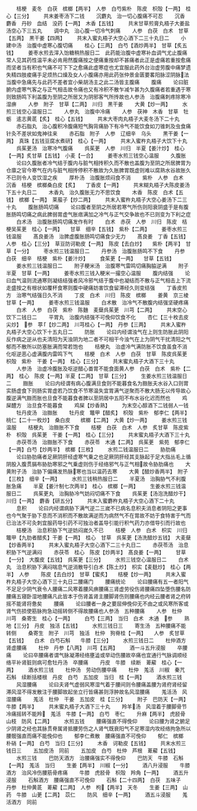 <!-- { "loadSidebar": true } -->
　　桔梗　麦冬　白茯　槟榔【两半】　人参　白芍紫朴　陈皮　枳殻【一两】　桂心【三分】
　　共末姜枣汤下二钱
　　沉麝丸　治一切心腹痛不可忍
　　沉香　麝香　丹砂　血结　没药【一两】　木香【五钱】
　　共末甘草煎膏丸梧子大姜盐汤空心下三五丸
　　调中丸　治心腹一切冷气刺痛
　　人参　白茯　白术　甘草【五两】　黒干姜【四两】
　　共末入蜜丸梧子大空心酒下二三十丸日二
　　小建中汤　治腹中虚寒心腹切痛
　　桂心【三两】　白芍【酒炒两半】　甘草【炙五钱】
　　姜枣水煎去滓入饴糖稍热服日二　此药能治腹中虚寒补血调气尤止腹痛常人见其药性温平未必肯用然腹痛按之便痛重按却不甚痛者此正是虚痛若重按愈痛而坚者当有积也气痛不可下下之愈痛此虚寒症也尤宜服此药外台治虚劳腹中痛梦遗失精四肢痠痛手足烦热口燥及女人小腹痛亦用此药张仲景金匮要畧阳脉涩阴脉法当腹中急痛先与此药不差者宜小柴胡汤主之此二汤皆主腹痛
　　腹痛
　　论曰脏腑内虚寒气客之与正气相击故令痛也又有冷积不散乍减乍甚为久腹痛者若重遇于寒则致肠鸣下利盖腹为至阴之所居又为阴邪客气所抟故也人参汤　治腹痛刺疼除寒冷湿痹
　　人参　附子　甘草【二两】　川归　黒干姜
　　大黄【炒一两】
　　水煎三钱空心温服日二
　　人参丸　治腹中冷痛
　　人参　茯神　木香　甘草　牡蛎　逺志黄茋【炙】　桂心【五钱】
　　共末大枣肉丸梧子大麦冬汤下二十丸
　　赤石脂丸　治心腹积冷腹痛短气胸背痛胁下有冷气不能饮食如刀锥刺及虫食痛针灸不差状如鬼神往来
　　赤石脂　附子　人参　辽细辛　乌头
　　黒干姜【一两】　真珠【五钱豆腐水煮研】　桂心【一两】
　　共末入蜜杵丸梧子大饮下十丸
　　呉茱茰汤　治寒冷气腹痛
　　呉茱茰　人参　川归　半夏【姜汁炒】　桂心【一两】炙甘草【五钱】　小麦【一合】
　　姜枣水煎三钱空心温服
　　久腹胀
　　论曰久腹胀者冷气结于腹内与脏气相抟积久而不散也盖腹为至阴之所居脾胃为仓廪之官今寒气在内与脏气相抟停积不散故为久胀脾胃既虚则难以腐熟水谷故胀久不已则令人变饮湿之疾
　　厚朴汤　治腹胀烦闷食不消
　　紫朴　人参　白术　沉香　桔梗　槟榔桑白皮【炙】　　丁香皮【一两】
　　共末糊丸梧子大陈皮姜汤下五十丸日二
　　木香丸　治久腹胀无力不思饮食
　　木香　陈皮　白术【五钱】　槟榔【一两】　莱菔子【炒二两】
　　共末入蜜杵丸梧子大空心姜汤下二三十丸
　　腹胀肠鸣切痛
　　论曰腹者至阴之所居若寒气所伤则阳衰阴盛于是有腹胀肠鸣切痛之病此脾弱胃虚气胀痞满加之冷气与正气交争故也不已则变为下利之症
　　白术汤　治腹胀肠鸣切痛发作有时
　　白术　赤茯　人参　川归　陈皮　桔梗吴茱茰　桂心【一两】　　甘草　细辛【五钱】　紫朴【二两】
　　姜枣水煎三钱温服
　　髙良姜汤　治脾虚腹胀肠鸣切痛食少无力
　　髙良姜　丁香【五钱】　人参　桂心【三分】　草豆防诃勒皮【一两】　陈皮【去白炒】　　紫朴【两半】　甘草【一分】
　　枣水煎三钱温服日二
　　丹参汤　治腹胀肠鸣不下食
　　丹参　白茯　细辛　桔梗　紫朴【姜汁炒】
　　食茱茰【一两】　　甘草【五钱】
　　姜水煎三钱温服日二
　　附子粳米汤　治腹寒气雷鸣切痛胸脇逆满
　　附子　半夏　甘草【一两】
　　姜枣水煎三钱入粳米一撮空心温服
　　腹内结强
　　论曰血气温则流通寒则凝结结强者风冷邪气结于腹中也凝结而不散与正气相击上下流走盛按之有根状如覆杯食寒则腹中硬痛妨害饮食留滞经久则变结强
　　丁香皮煎方　治寒气结强日久不消
　　丁皮　白术　川归　陈皮　槟榔
　　姜黄　京三棱　　　甘草【一两】
　　姜枣水煎三钱温服
　　白术散　治冷气不散腹内结强坚硬疼痛
　　白术　人参　白茯　紫朴　陈麯　麦蘖呉茱茰　川芎【二两】
　　共末空心饮下二钱日二
　　平胃丸　治腹内结强不可俛仰饮食不化
　　杏仁【三十枚去皮尖炒】　参　葶【炒二两】　川芎桂心【一两】　丹参【三两】
　　共末入蜜杵丸梧子大空心饮下十五丸日二
　　防胀
　　论曰内经谓浊气在上则生防胀此阴阳反作病之逆从也夫清阳为天浊阴为地二者不可相干今浊气在上为阴气干扰清阳之气郁而不散所以防塞胀满而常若饱也
　　桔梗丸　治虚冷气满防胀不饮食虽食不消化呕逆恶心虚满腹内雷鸣下气
　　桔梗　白术　人参　白茯　甘草　陈皮呉茱茰　枳殻　紫朴　干姜【一两】　桂心【三分】
　　共末蜜丸梧子大酒下三十丸
　　人参汤　治虚冷腹胀及呕逆醋心畨胃不能食面黄人参　白茯　白术　紫朴【二两】　桂心　陈皮【一两】半夏【二两】　甘草【三分】
　　生姜水煎三钱温服日二
　　臌胀
　　论曰内经谓有病心腹满旦食则不能暮食名为臌胀夫水谷入口则胃实肠虚食下则肠实胃虚若乃饮食不节寒温失宜胃满气逆聚而不散大肠无以传导故心腹逆满气臌而胀也旦食不能暮食者脾以至阴居中五阳不布水谷化迟而然也
　　鸡屎醴方　治旦食不能暮食
　　鸡屎【炒香熟】
　　为末空心醇酒下二钱弱人一钱
　　牡丹皮汤　治臌胀
　　牡丹皮　鼈甲【醋炙】　枳殻　紫朴　郁李仁【两半】桃仁【二十一枚炒】　桑白皮　　槟榔【二两】　大黄【炒一两】
　　姜水煎三钱温服
　　桔梗丸　治臌胀不下食
　　桔梗　白茯　白术　人参　炙甘草　陈皮紫朴　枳殻　呉茱茰　干姜【一两】　桂心【三分】
　　共末蜜丸梧子大酒下三十丸
　　赤茯苓汤　治臌胀不下食
　　赤茯苓　木通【二两】　呉茱茰　紫苑　郁李仁【一两】白芍【炒两半】　槟榔【三枚】
　　水煎二钱温服日二
　　胁肋痛
　　论曰胁肋痛者足厥阴肝经虚寒气乗之也足厥阴肝经其支脉起于足大指丛毛上循阴股入腹贯膈布胁肋寒邪之气乗虚则伤于经络邪气与正气相故令胁肋痛也
　　大黄附子汤　治胁下偏痛发热脉寒也当以温药去寒
　　大黄【醋炒香两半】　附子【三枚】　细辛【一两】
　　水煎三钱稍热服日二
　　半夏汤　治胸胁气不利腹胀急痛
　　半夏【姜汁制七次两半】　桂心　槟榔【一两】
　　生姜水煎三钱温服日二
　　呉茱茰丸　治胸胁冷气妨闷切痛不下食
　　呉茱茰【汤泡洗醋炒干】　川归【一两】　麝香【研五分】
　　共末入蜜麝杵丸梧子大空心酒下二十丸
　　息积
　　论曰内经谓病胁下满气逆二三嵗不已病名息积夫消息者阴阳之更事也今气聚于胁下息而不消积而不散故满逆而为病然气不在胃故不妨于食特害于气而已治法不可灸刺宜服药导引药不可独治者盖导引能行积气药力亦借导引而行故也
　　桔梗汤　治息积胁下气逆妨闷嵗久不已
　　桔梗　人参　白术　枳实　川归　鼈甲【九肋者醋炙】干姜【一两】　桂心　甘草　呉茱茰【汤洗醋炒五钱】　大麦蘖【炒香两半】
　　共末入蜜丸梧子大空心酒下二三十丸日二
　　赤茯苓汤　治息积胁下气逆满闷
　　赤茯苓　桂心　陈皮【炒两半】　髙良姜【一两】
　　甘草【一分】　大腹皮【五钱】　呉茱茰【三分】
　　水煎三钱空心温服日二
　　白术丸　治息积胁下满闷喘息气逆消散导引白术【陈土炒】　枳实【麦麸炒】　桂心【两半】　人参
　　陈皮【去白炒】　甘草【蜜炙】　　桔梗【炒一两】
　　共末入蜜杵丸梧子大空心酒下三十丸日二腰痛门
　　腰痛统论
　　论曰腰痛有五一者阳气不足足少阴气衰令人腰痛二风寒着腰风痹腰痛三肾虚劳役伤肾腰痛四坠堕伤腰名防腰痛五寝卧湿地腰痛凡此皆本于伤肾盖肾主腰脚肾伤则腰痛也内经云腰者肾之府转摇不能肾将惫矣
　　腰痛
　　论曰腰者一身之要屈伸俛仰无不由之或风寒所客或肾气伤损使筋脉拘急动摇转侧不得故腰痛也人参汤　五种腰痛
　　人参　杜仲　川芎　桑寄生　桂心【一两】
　　白芍【三两】　当归　白术　木通　参
　　熟地【三分】　丹皮　独活【五钱】
　　水煎三钱日三
　　寄生汤　五种腰痛不能转侧
　　桑寄生　附子　川芎　独活　杜仲　狗脊桂【一两】　　人参　炙甘草【五钱】　　白术　白芍石斛　　牛膝【三分】
　　水煎三钱日二
　　杜仲酒方　肾虚腰痛
　　杜仲　丹参【八两】　川芎【五两】
　　酒一斗五升浸服
　　卒腰痛
　　论曰卒腰痛者谓气脉凝滞经络壅澁或举动伤腰故卒痛也宜通行气脉调顺经络平补肾脏则病可愈牡丹汤　卒腰痛
　　丹皮　牛膝　续断　萆薢　桂心【一两】
　　酒水煎三钱
　　杜仲汤　劳动伤腰卒痛
　　杜仲　羗活　川椒　秦芁　石斛　续断括楼根　丹皮　白芍　五加皮　当归　桂【一两】
　　酒水煎三钱
　　风湿腰痛
　　论曰夫肾气虚弱风寒湿气着于腰间则令腰痛盖腰为肾府肾经留滞风湿不得发散注于腰脚故起坐立行皆痛甚则浮肿故名风湿腰痛
　　羗活汤　风湿腰痛
　　羗活　杜仲　干姜　五加皮　桂【三分】
　　附子　巴防天【一两】　牛膝【两半】
　　共末蜜丸梧子大酒下三十丸
　　羚羊汤　风湿着于腰脚骨节冷痛摇转不能羚　羗活　牛膝【一两】　白芍　枣仁
　　升麻【两半】　虎胫骨　山枝　防风【二两】
　　水煎五钱
　　腰痛强直不得俛仰
　　论曰腰为肾之腑足少阴肾之经也其脉贯脊属肾抵腰劳伤之人肾气既衰阳气不足寒湿内攻经络拘急所以腰髋强直而痛不能俛仰也
　　郁李仁煮散　腰痛强直不可俛仰
　　郁仁　槟榔　朴硝【一两】　白芍　当归【三分】
　　木香　诃勒皮【五钱】
　　共末水煎三钱日三
　　五加皮汤　同前
　　五加皮　白芍　杜仲　芦根　萆薢【五钱】
　　水煎三钱
　　巴防天酒方　治腰痛强实不得俛仰
　　巴防天　牛膝　石斛【一两】　羗活　当归
　　生姜【两半】　川椒【一分】
　　酒八升浸服
　　牛膝酒方　治风冷伤腰筋骨疼痛
　　牛膝　虎胫骨　枳殻　羚角【一两】
　　酒五升浸服
　　石斛酒方　腰痛强直不可俛仰
　　石斛【二十四两】　白茯　五味子　丹参　杜仲黄茋　萆薢【二两】　人参　枸【两半】　天冬
　　生姜【三两】　山药　牛膝　山茰【二两】　苡仁
　　防风　细辛【一两】
　　酒五斗浸服
　　羗活酒方　同前
